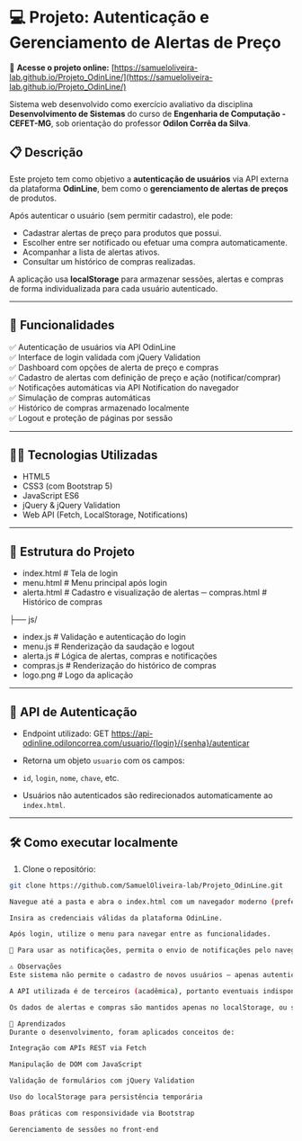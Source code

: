 # 💻 Projeto: Autenticação e Gerenciamento de Alertas de Preço

🔗 **Acesse o projeto online:** [https://samueloliveira-lab.github.io/Projeto_OdinLine/](https://samueloliveira-lab.github.io/Projeto_OdinLine/)

Sistema web desenvolvido como exercício avaliativo da disciplina **Desenvolvimento de Sistemas** do curso de **Engenharia de Computação - CEFET-MG**, sob orientação do professor **Odilon Corrêa da Silva**.

## 📋 Descrição

Este projeto tem como objetivo a **autenticação de usuários** via API externa da plataforma **OdinLine**, bem como o **gerenciamento de alertas de preços** de produtos.

Após autenticar o usuário (sem permitir cadastro), ele pode:

- Cadastrar alertas de preço para produtos que possui.
- Escolher entre ser notificado ou efetuar uma compra automaticamente.
- Acompanhar a lista de alertas ativos.
- Consultar um histórico de compras realizadas.

A aplicação usa **localStorage** para armazenar sessões, alertas e compras de forma individualizada para cada usuário autenticado.

---

## 🚀 Funcionalidades

✅ Autenticação de usuários via API OdinLine  
✅ Interface de login validada com jQuery Validation  
✅ Dashboard com opções de alerta de preço e compras  
✅ Cadastro de alertas com definição de preço e ação (notificar/comprar)  
✅ Notificações automáticas via API Notification do navegador  
✅ Simulação de compras automáticas  
✅ Histórico de compras armazenado localmente  
✅ Logout e proteção de páginas por sessão  

---

## 🧑‍💻 Tecnologias Utilizadas

- HTML5
- CSS3 (com Bootstrap 5)
- JavaScript ES6
- jQuery & jQuery Validation
- Web API (Fetch, LocalStorage, Notifications)

---

## 📂 Estrutura do Projeto

- index.html # Tela de login
- menu.html # Menu principal após login
- alerta.html # Cadastro e visualização de alertas
─ compras.html # Histórico de compras

├── js/
 
 - index.js # Validação e autenticação do login
 - menu.js # Renderização da saudação e logout
 - alerta.js # Lógica de alertas, compras e notificações
 - compras.js # Renderização do histórico de compras
 - logo.png # Logo da aplicação

---
## 🔐 API de Autenticação

- Endpoint utilizado:
GET https://api-odinline.odiloncorrea.com/usuario/{login}/{senha}/autenticar

- Retorna um objeto `usuario` com os campos:
- `id`, `login`, `nome`, `chave`, etc.
- Usuários não autenticados são redirecionados automaticamente ao `index.html`.

---

## 🛠️ Como executar localmente

1. Clone o repositório:
 ```bash
git clone https://github.com/SamuelOliveira-lab/Projeto_OdinLine.git

Navegue até a pasta e abra o index.html com um navegador moderno (preferencialmente Chrome).

Insira as credenciais válidas da plataforma OdinLine.

Após login, utilize o menu para navegar entre as funcionalidades.

🔔 Para usar as notificações, permita o envio de notificações pelo navegador quando solicitado.

⚠️ Observações
Este sistema não permite o cadastro de novos usuários — apenas autenticação de quem já está registrado na plataforma OdinLine.

A API utilizada é de terceiros (acadêmica), portanto eventuais indisponibilidades podem afetar o funcionamento da aplicação.

Os dados de alertas e compras são mantidos apenas no localStorage, ou seja, não persistem entre navegadores ou em modo anônimo.

🧠 Aprendizados
Durante o desenvolvimento, foram aplicados conceitos de:

Integração com APIs REST via Fetch

Manipulação de DOM com JavaScript

Validação de formulários com jQuery Validation

Uso do localStorage para persistência temporária

Boas práticas com responsividade via Bootstrap

Gerenciamento de sessões no front-end
